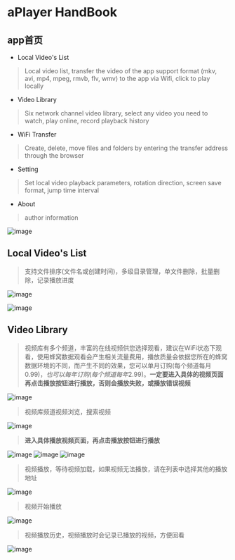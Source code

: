 # aPlayer HandBook

## app首页
* Local Video's List 
> Local video list, transfer the video of the app support format (mkv, avi, mp4, mpeg, rmvb, flv, wmv) to the app via Wifi, click to play locally
       
* Video Library
> Six network channel video library, select any video you need to watch, play online, record playback history
       
* WiFi Transfer
> Create, delete, move files and folders by entering the transfer address through the browser
       
* Setting
> Set local video playback parameters, rotation direction, screen save format, jump time interval
       
* About
> author information
       
![image](https://github.com/alimysoyang/A-Player/raw/master/Screenshots/1.png)

## Local Video's List
> 支持文件排序(文件名或创建时间)，多级目录管理，单文件删除，批量删除，记录播放进度

![image](https://github.com/alimysoyang/A-Player/raw/master/Screenshots/2.png)

![image](https://github.com/alimysoyang/A-Player/raw/master/Screenshots/3.png)

## Video Library
> 视频库有多个频道，丰富的在线视频供您选择观看，建议在WiFi状态下观看，使用蜂窝数据观看会产生相关流量费用，播放质量会依据您所在的蜂窝数据环境的不同，而产生不同的效果，您可以单月订购(每个频道每月$0.99)，也可以每年订购(每个频道每年$2.99)。**一定要进入具体的视频页面再点击播放按钮进行播放，否则会播放失败，或播放错误视频**

![image](https://github.com/alimysoyang/A-Player/raw/master/Screenshots/5.png)

> 视频库频道视频浏览，搜索视频

![image](https://github.com/alimysoyang/A-Player/raw/master/Screenshots/6.png)

> **进入具体播放视频页面，再点击播放按钮进行播放**

![image](https://github.com/alimysoyang/A-Player/raw/master/Screenshots/6-1-cn.png)
![image](https://github.com/alimysoyang/A-Player/raw/master/Screenshots/6-2-cn.png)
![image](https://github.com/alimysoyang/A-Player/raw/master/Screenshots/6-3-cn.png)

> 视频播放，等待视频加载，如果视频无法播放，请在列表中选择其他的播放地址

![image](https://github.com/alimysoyang/A-Player/raw/master/Screenshots/7.png)

> 视频开始播放

![image](https://github.com/alimysoyang/A-Player/raw/master/Screenshots/8.png)

> 视频播放历史，视频播放时会记录已播放的视频，方便回看

![image](https://github.com/alimysoyang/A-Player/raw/master/Screenshots/4.png)
